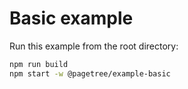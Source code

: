 # Basic example

Run this example from the root directory:

```bash
npm run build
npm start -w @pagetree/example-basic
```
